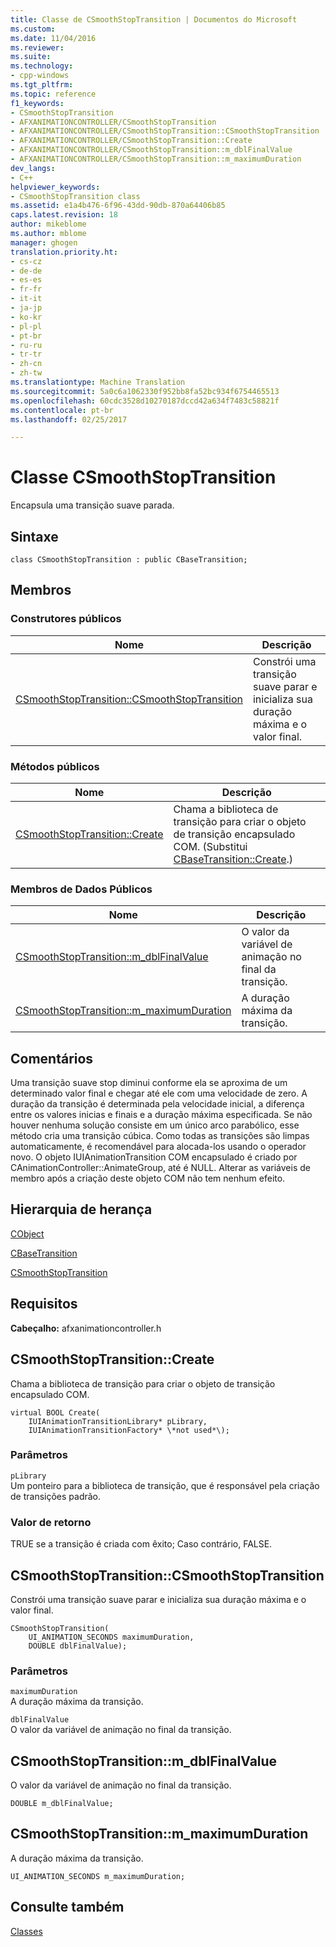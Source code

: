 ```yaml
---
title: Classe de CSmoothStopTransition | Documentos do Microsoft
ms.custom: 
ms.date: 11/04/2016
ms.reviewer: 
ms.suite: 
ms.technology:
- cpp-windows
ms.tgt_pltfrm: 
ms.topic: reference
f1_keywords:
- CSmoothStopTransition
- AFXANIMATIONCONTROLLER/CSmoothStopTransition
- AFXANIMATIONCONTROLLER/CSmoothStopTransition::CSmoothStopTransition
- AFXANIMATIONCONTROLLER/CSmoothStopTransition::Create
- AFXANIMATIONCONTROLLER/CSmoothStopTransition::m_dblFinalValue
- AFXANIMATIONCONTROLLER/CSmoothStopTransition::m_maximumDuration
dev_langs:
- C++
helpviewer_keywords:
- CSmoothStopTransition class
ms.assetid: e1a4b476-6f96-43dd-90db-870a64406b85
caps.latest.revision: 18
author: mikeblome
ms.author: mblome
manager: ghogen
translation.priority.ht:
- cs-cz
- de-de
- es-es
- fr-fr
- it-it
- ja-jp
- ko-kr
- pl-pl
- pt-br
- ru-ru
- tr-tr
- zh-cn
- zh-tw
ms.translationtype: Machine Translation
ms.sourcegitcommit: 5a0c6a1062330f952bb8fa52bc934f6754465513
ms.openlocfilehash: 60cdc3528d10270187dccd42a634f7483c58821f
ms.contentlocale: pt-br
ms.lasthandoff: 02/25/2017

---
```

# <a name="csmoothstoptransition-class"></a>Classe CSmoothStopTransition
Encapsula uma transição suave parada.  
  
## <a name="syntax"></a>Sintaxe  
  
```  
class CSmoothStopTransition : public CBaseTransition;  
```  
  
## <a name="members"></a>Membros  
  
### <a name="public-constructors"></a>Construtores públicos  
  
|Nome|Descrição|  
|----------|-----------------|  
|[CSmoothStopTransition::CSmoothStopTransition](#csmoothstoptransition)|Constrói uma transição suave parar e inicializa sua duração máxima e o valor final.|  
  
### <a name="public-methods"></a>Métodos públicos  
  
|Nome|Descrição|  
|----------|-----------------|  
|[CSmoothStopTransition::Create](#create)|Chama a biblioteca de transição para criar o objeto de transição encapsulado COM. (Substitui [CBaseTransition::Create](../../mfc/reference/cbasetransition-class.md#create).)|  
  
### <a name="public-data-members"></a>Membros de Dados Públicos  
  
|Nome|Descrição|  
|----------|-----------------|  
|[CSmoothStopTransition::m_dblFinalValue](#m_dblfinalvalue)|O valor da variável de animação no final da transição.|  
|[CSmoothStopTransition::m_maximumDuration](#m_maximumduration)|A duração máxima da transição.|  
  
## <a name="remarks"></a>Comentários  
 Uma transição suave stop diminui conforme ela se aproxima de um determinado valor final e chegar até ele com uma velocidade de zero. A duração da transição é determinada pela velocidade inicial, a diferença entre os valores inicias e finais e a duração máxima especificada. Se não houver nenhuma solução consiste em um único arco parabólico, esse método cria uma transição cúbica. Como todas as transições são limpas automaticamente, é recomendável para alocada-los usando o operador novo. O objeto IUIAnimationTransition COM encapsulado é criado por CAnimationController::AnimateGroup, até é NULL. Alterar as variáveis de membro após a criação deste objeto COM não tem nenhum efeito.  
  
## <a name="inheritance-hierarchy"></a>Hierarquia de herança  
 [CObject](../../mfc/reference/cobject-class.md)  
  
 [CBaseTransition](../../mfc/reference/cbasetransition-class.md)  
  
 [CSmoothStopTransition](../../mfc/reference/csmoothstoptransition-class.md)  
  
## <a name="requirements"></a>Requisitos  
 **Cabeçalho:** afxanimationcontroller.h  
  
##  <a name="create"></a>CSmoothStopTransition::Create  
 Chama a biblioteca de transição para criar o objeto de transição encapsulado COM.  
  
```  
virtual BOOL Create(
    IUIAnimationTransitionLibrary* pLibrary,  
    IUIAnimationTransitionFactory* \*not used*\);
```  
  
### <a name="parameters"></a>Parâmetros  
 `pLibrary`  
 Um ponteiro para a biblioteca de transição, que é responsável pela criação de transições padrão.  
  
### <a name="return-value"></a>Valor de retorno  
 TRUE se a transição é criada com êxito; Caso contrário, FALSE.  
  
##  <a name="csmoothstoptransition"></a>CSmoothStopTransition::CSmoothStopTransition  
 Constrói uma transição suave parar e inicializa sua duração máxima e o valor final.  
  
```  
CSmoothStopTransition(
    UI_ANIMATION_SECONDS maximumDuration,  
    DOUBLE dblFinalValue);
```  
  
### <a name="parameters"></a>Parâmetros  
 `maximumDuration`  
 A duração máxima da transição.  
  
 `dblFinalValue`  
 O valor da variável de animação no final da transição.  
  
##  <a name="m_dblfinalvalue"></a>CSmoothStopTransition::m_dblFinalValue  
 O valor da variável de animação no final da transição.  
  
```  
DOUBLE m_dblFinalValue;  
```  
  
##  <a name="m_maximumduration"></a>CSmoothStopTransition::m_maximumDuration  
 A duração máxima da transição.  
  
```  
UI_ANIMATION_SECONDS m_maximumDuration;  
```  
  
## <a name="see-also"></a>Consulte também  
 [Classes](../../mfc/reference/mfc-classes.md)

